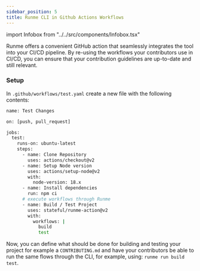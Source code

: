 ```yaml
---
sidebar_position: 5
title: Runme CLI in Github Actions Workflows
---
```


import Infobox from "../../src/components/Infobox.tsx"

Runme offers a convenient GitHub action that seamlessly integrates the tool into your CI/CD pipeline. By re-using the workflows your contributors use in CI/CD, you can ensure that your contribution guidelines are up-to-date and still relevant.

### Setup

In `.github/workflows/test.yaml` create a new file with the following contents:

```sh
name: Test Changes

on: [push, pull_request]

jobs:
  test:
    runs-on: ubuntu-latest
    steps:
      - name: Clone Repository
        uses: actions/checkout@v2
      - name: Setup Node version
        uses: actions/setup-node@v2
        with:
          node-version: 18.x
      - name: Install dependencies
        run: npm ci
      # execute workflows through Runme
      - name: Build / Test Project
        uses: stateful/runme-action@v2
        with:
          workflows: |
            build
            test
```

Now, you can define what should be done for building and testing your project for example a `CONTRIBUTING.md` and have your contributors be able to run the same flows through the CLI, for example, using: `runme run build test`.
